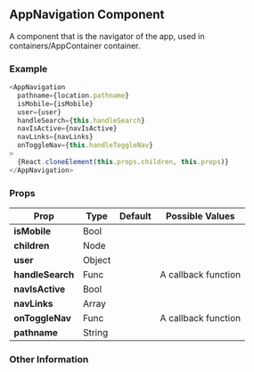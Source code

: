 ## AppNavigation Component
A component that is the navigator of the app, used in
containers/AppContainer container.


### Example

```js
<AppNavigation
  pathname={location.pathname}
  isMobile={isMobile}
  user={user}
  handleSearch={this.handleSearch}
  navIsActive={navIsActive}
  navLinks={navLinks}
  onToggleNav={this.handleToggleNav}
>
  {React.cloneElement(this.props.children, this.props)}
</AppNavigation>

```

### Props

| Prop             | Type     | Default     | Possible Values
| ---------------- | -------- | ----------- | -------------------
| **isMobile**     | Bool     |             |
| **children**     | Node     |             |
| **user**         | Object   |             |
| **handleSearch** | Func     |             | A callback function
| **navIsActive**  | Bool     |             |
| **navLinks**     | Array    |             |
| **onToggleNav**  | Func     |             | A callback function
| **pathname**     | String   |             |

### Other Information
